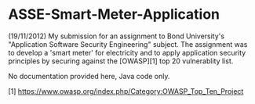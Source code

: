 ASSE-Smart-Meter-Application
============================
(19/11/2012)
My submission for an assignment to Bond University's "Application Software Security Engineering" subject. The assignment was to develop a 'smart meter' for electricity and to apply application security principles by securing against the [OWASP][1] top 20 vulnerablity list.

No documentation provided here, Java code only.

[1] https://www.owasp.org/index.php/Category:OWASP_Top_Ten_Project
